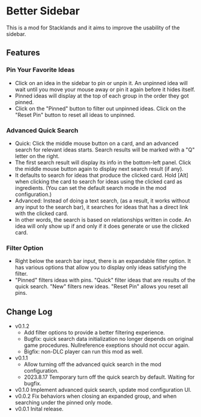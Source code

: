 # Better Sidebar

This is a mod for Stacklands and it aims to improve the usability of the sidebar.

## Features
### Pin Your Favorite Ideas
- Click on an idea in the sidebar to pin or unpin it. An unpinned idea will wait until you move your mouse away or pin it again before it hides itself.
- Pinned ideas will display at the top of each group in the order they got pinned.
- Click on the "Pinned" button to filter out unpinned ideas. Click on the "Reset Pin" button to reset all ideas to unpinned.

### Advanced Quick Search
- Quick: Click the middle mouse button on a card, and an advanced search for relevant ideas starts. Search results will be marked with a "Q" letter on the right.
- The first search result will display its info in the bottom-left panel. Click the middle mouse button again to display next search result (if any).
- It defaults to search for ideas that produce the clicked card. Hold [Alt] when clicking the card to search for ideas using the clicked card as ingredients. (You can set the default search mode in the mod configuration.)
- Advanced: Instead of doing a text search, (as a result, it works without any input to the search bar), it searches for ideas that has a direct link with the clicked card.
- In other words, the search is based on relationships written in code. An idea will only show up if and only if it does generate or use the clicked card.

### Filter Option
- Right below the search bar input, there is an expandable filter option. It has various options that allow you to display only ideas satisfying the filter.
- "Pinned" filters ideas with pins. "Quick" filter ideas that are results of the quick search. "New" filters new ideas.
"Reset Pin" allows you reset all pins.

## Change Log
- v0.1.2
  - Add filter options to provide a better filtering experience.
  - Bugfix: quick search data initialization no longer depends on original game procedures. Nullreference exeptions should not occur again.
  - Bigfix: non-DLC player can run this mod as well.
- v0.1.1
  - Allow turning off the advanced quick search in the mod configuration.
  - 2023.8.17 Temporary turn off the quick search by default. Waiting for bugfix.
- v0.1.0 Implement advanced quick search, update mod configuration UI.
- v0.0.2 Fix behaviors when closing an expanded group, and when searching under the pinned only mode.
- v0.0.1 Inital release.
